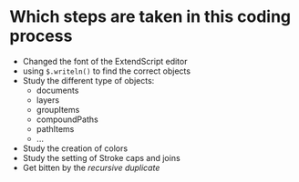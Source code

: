 # Which steps are taken in this coding process

- Changed the font of the ExtendScript editor
- using `$.writeln()` to find the correct objects
- Study the different type of objects:
	- documents
	- layers
	- groupItems
	- compoundPaths
	- pathItems
	- ...
- Study the creation of colors
- Study the setting of Stroke caps and joins
- Get bitten by the *recursive duplicate*